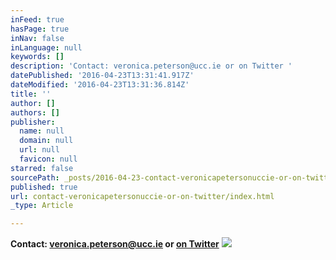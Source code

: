 ```yaml
---
inFeed: true
hasPage: true
inNav: false
inLanguage: null
keywords: []
description: 'Contact: veronica.peterson@ucc.ie or on Twitter '
datePublished: '2016-04-23T13:31:41.917Z'
dateModified: '2016-04-23T13:31:36.814Z'
title: ''
author: []
authors: []
publisher:
  name: null
  domain: null
  url: null
  favicon: null
starred: false
sourcePath: _posts/2016-04-23-contact-veronicapetersonuccie-or-on-twitter.md
published: true
url: contact-veronicapetersonuccie-or-on-twitter/index.html
_type: Article

---
```

**Contact: veronica.peterson@ucc.ie or [on Twitter][0]**
![](https://the-grid-user-content.s3-us-west-2.amazonaws.com/0d875df9-d56f-4f6e-a391-3fa7f4084bdf.jpg)

[0]: https://twitter.com/verolpeterson